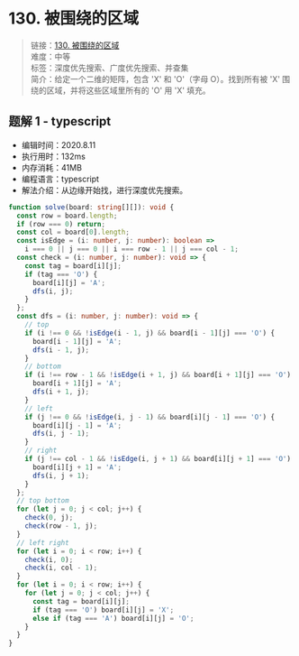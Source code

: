 # 130. 被围绕的区域

> 链接：[130. 被围绕的区域](https://leetcode-cn.com/problems/surrounded-regions/)  
> 难度：中等  
> 标签：深度优先搜索、广度优先搜索、并查集  
> 简介：给定一个二维的矩阵，包含 'X' 和 'O'（字母 O）。找到所有被 'X' 围绕的区域，并将这些区域里所有的 'O' 用 'X' 填充。

## 题解 1 - typescript

- 编辑时间：2020.8.11
- 执行用时：132ms
- 内存消耗：41MB
- 编程语言：typescript
- 解法介绍：从边缘开始找，进行深度优先搜索。

```typescript
function solve(board: string[][]): void {
  const row = board.length;
  if (row === 0) return;
  const col = board[0].length;
  const isEdge = (i: number, j: number): boolean =>
    i === 0 || j === 0 || i === row - 1 || j === col - 1;
  const check = (i: number, j: number): void => {
    const tag = board[i][j];
    if (tag === 'O') {
      board[i][j] = 'A';
      dfs(i, j);
    }
  };
  const dfs = (i: number, j: number): void => {
    // top
    if (i !== 0 && !isEdge(i - 1, j) && board[i - 1][j] === 'O') {
      board[i - 1][j] = 'A';
      dfs(i - 1, j);
    }
    // bottom
    if (i !== row - 1 && !isEdge(i + 1, j) && board[i + 1][j] === 'O') {
      board[i + 1][j] = 'A';
      dfs(i + 1, j);
    }
    // left
    if (j !== 0 && !isEdge(i, j - 1) && board[i][j - 1] === 'O') {
      board[i][j - 1] = 'A';
      dfs(i, j - 1);
    }
    // right
    if (j !== col - 1 && !isEdge(i, j + 1) && board[i][j + 1] === 'O') {
      board[i][j + 1] = 'A';
      dfs(i, j + 1);
    }
  };
  // top bottom
  for (let j = 0; j < col; j++) {
    check(0, j);
    check(row - 1, j);
  }
  // left right
  for (let i = 0; i < row; i++) {
    check(i, 0);
    check(i, col - 1);
  }
  for (let i = 0; i < row; i++) {
    for (let j = 0; j < col; j++) {
      const tag = board[i][j];
      if (tag === 'O') board[i][j] = 'X';
      else if (tag === 'A') board[i][j] = 'O';
    }
  }
}
```
